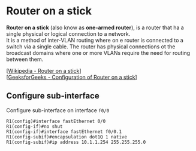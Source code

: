 # Router on a stick

**Router on a stick** (also know as **one-armed router**), is a router that ha a single physical or logical connection to a network.<br>
It is a method of inter-VLAN routing where on e router is connected to a switch via a single cable.
The router has physical connections ot the broadcast domains where one or more VLANs require the need for routing between them.

[[Wikipedia - Router on a stick](https://en.wikipedia.org/wiki/Router_on_a_stick)]<br>
[[GeeksforGeeks - Configuration of Router on a stick](https://www.geeksforgeeks.org/configuration-of-router-on-a-stick/)]

## Configure sub-interface

Configure sub-interface on interface `f0/0`

```
R1(config)#interface fastEthernet 0/0
R1(config-if)#no shut
R1(config-if)#interface fastEthernet f0/0.1
R1(config-subif)#encapsulation dot1Q 1 native
R1(config-subif)#ip address 10.1.1.254 255.255.255.0
```
